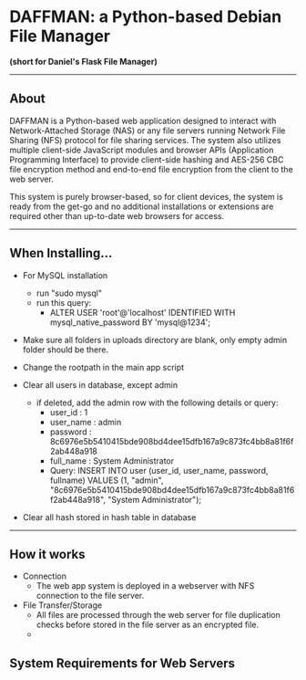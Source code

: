 # DAFFMAN: a Python-based Debian File Manager

<b>(short for Daniel's Flask File Manager)</b>

---

## About

DAFFMAN is a Python-based web application designed to interact with Network-Attached Storage (NAS) or any file servers running Network File Sharing (NFS) protocol for file sharing services. The system also utilizes multiple client-side JavaScript modules and browser APIs (Application Programming Interface) to provide client-side hashing and AES-256 CBC file encryption method and  end-to-end file encryption from the client to the web server.


This system is purely browser-based, so for client devices, the system is ready from the get-go and no additional installations or extensions are required other than up-to-date web browsers for access.

---

## When Installing...

- For MySQL installation
    - run "sudo mysql"
    - run this query:
        - ALTER USER 'root'@'localhost' IDENTIFIED WITH mysql_native_password BY 'mysql@1234';

- Make sure all folders in uploads directory are blank, only empty admin folder should be there.
- Change the rootpath in the main app script
- Clear all users in database, except admin
    - if deleted, add the admin row with the following details or query: 
        - user_id   : 1
        - user_name : admin
        - password  : 8c6976e5b5410415bde908bd4dee15dfb167a9c873fc4bb8a81f6f2ab448a918
        - full_name : System Administrator
        - Query: INSERT INTO user (user_id, user_name, password, fullname) VALUES (1, "admin", "8c6976e5b5410415bde908bd4dee15dfb167a9c873fc4bb8a81f6f2ab448a918", "System Administrator");
- Clear all hash stored in hash table in database 

---

## How it works

- Connection
    - The web app system is deployed in a webserver with NFS connection to the file server. 
- File Transfer/Storage
    - All files are processed through the web server for file duplication checks before stored in the file server as an encrypted file.
    - 

## System Requirements for Web Servers

